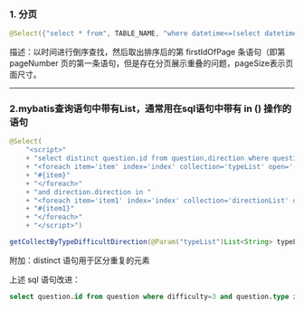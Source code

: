 ### 1. 分页

```java
@Select({"select * from", TABLE_NAME, "where datetime<=(select datetime from", TABLE_NAME,"order by datetime desc limit #{firstIdOfPage},1) limit #{pageSize}"})
```

描述：以时间进行倒序查找，然后取出排序后的第 firstIdOfPage 条语句（即第pageNumber 页的第一条语句，但是存在分页展示重叠的问题，pageSize表示页面尺寸。

------



### 2.mybatis查询语句中带有List，通常用在sql语句中带有 in () 操作的语句

```java
@Select(       
	"<script>"        
	+ "select distinct question.id from question,direction where question.id = direction.question and question.difficulty = #{difficulty} and question.type in "        
	+ "<foreach item='item' index='index' collection='typeList' open='(' separator=',' close=')'>"        
	+ "#{item}"        
	+ "</foreach>"        
	+ "and direction.direction in "        
	+ "<foreach item='item1' index='index' collection='directionList' open='(' separator=',' close=')'>"        
	+ "#{item1}"        
	+ "</foreach>"        
	+ "</script>")
```

```java
getCollectByTypeDifficultDirection(@Param("typeList")List<String> typeList, 											  @Param("difficulty")int difficulty,                                                		@Param("directionList") List<String> directionList);
```

附加：distinct 语句用于区分重复的元素

上述 sql 语句改进：

```sql
select question.id from question where difficulty=3 and question.type in ("填空题") and id in (select distinct direction.question from direction where direction.direction in ("java","c"));
```

